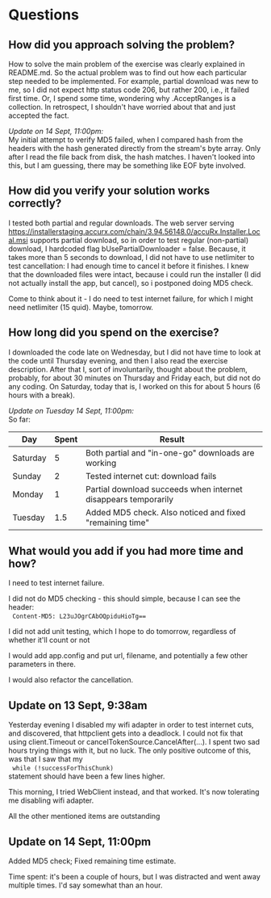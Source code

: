 # Questions

## How did you approach solving the problem?

How to solve the main problem of the exercise was clearly explained in README.md. 
So the actual problem was to find out how each particular step needed to be implemented. 
For example, partial download was new to me, so I did not expect http status code 206, but rather 200, i.e., it failed first time.
Or, I spend some time, wondering why .AcceptRanges is a collection. In retrospect, I shouldn't have worried about that and just accepted the fact.

*Update on 14 Sept, 11:00pm:*  
My initial attempt to verify MD5 failed, when I compared hash from the headers with the hash generated directly from the stream's byte array. Only after I read the file back from disk, the hash matches. I haven't looked into this, but I am guessing, there may be something like EOF byte involved. 

## How did you verify your solution works correctly?

I tested both partial and regular downloads. 
The web server serving https://installerstaging.accurx.com/chain/3.94.56148.0/accuRx.Installer.Local.msi supports partial download, so in order to test regular (non-partial) download, I hardcoded flag bUsePartialDownloader = false.
Because, it takes more than 5 seconds to download, I did not have to use netlimiter to test cancellation: I had enough time to cancel it before it finishes.
I knew that the downloaded files were intact, because i could run the installer (I did not actually install the app, but cancel), so i postponed doing MD5 check.

Come to think about it - I do need to test internet failure, for which I might need netlimiter (15 quid). Maybe, tomorrow.

## How long did you spend on the exercise?

I downloaded the code late on Wednesday, but I did not have time to look at the code until Thursday evening, and then I also read the exercise description.
After that I, sort of involuntarily, thought about the problem, probably, for about 30 minutes on Thursday and Friday each, but did not do any coding.
On Saturday, today that is, I worked on this for about 5 hours (6 hours with a break). 

*Update on Tuesday 14 Sept, 11:00pm:*  
So far:  

Day | Spent | Result
--- | --- | ---
Saturday | 5 | Both partial and "in-one-go" downloads are working
Sunday | 2 | Tested internet cut: download fails
Monday | 1 | Partial download succeeds when internet disappears temporarily
Tuesday | 1.5 | Added MD5 check. Also noticed and fixed "remaining time"

## What would you add if you had more time and how?

I need to test internet failure.

I did not do MD5 checking - this should simple, because I can see the header:  
&nbsp;&nbsp;``Content-MD5: L23uJOgrCAbOQpiduHioTg==``

I did not add unit testing, which I hope to do tomorrow, regardless of whether it'll count or not

I would add app.config and put url, filename, and potentially a few other parameters in there.

I would also refactor the cancellation.


## Update on 13 Sept, 9:38am

Yesterday evening I disabled my wifi adapter in order to test internet cuts, and discovered, that httpclient gets into a deadlock.
I could not fix that using client.Timeout or cancelTokenSource.CancelAfter(...). I spent two sad hours trying things with it, but no luck.
The only positive outcome of this, was that I saw that my   
&nbsp;&nbsp;``while (!successForThisChunk)``  
statement should have been a few lines higher.

This morning, I tried WebClient instead, and that worked. It's now tolerating me disabling wifi adapter.

All the other mentioned items are outstanding

## Update on 14 Sept, 11:00pm

Added MD5 check; Fixed remaining time estimate.

Time spent: it's been a couple of hours, but I was distracted and went away multiple times. I'd say somewhat than an hour.
